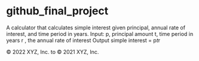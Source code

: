 # github_final_project

A calculator that calculates simple interest given principal, annual rate of interest, and time period in years.
Input:
   p, principal amount
   t, time period in years
   r , the annual rate of interest
Output
   simple interest = p*t*r

© 2022 XYZ, Inc.
to
© 2021 XYZ, Inc.
